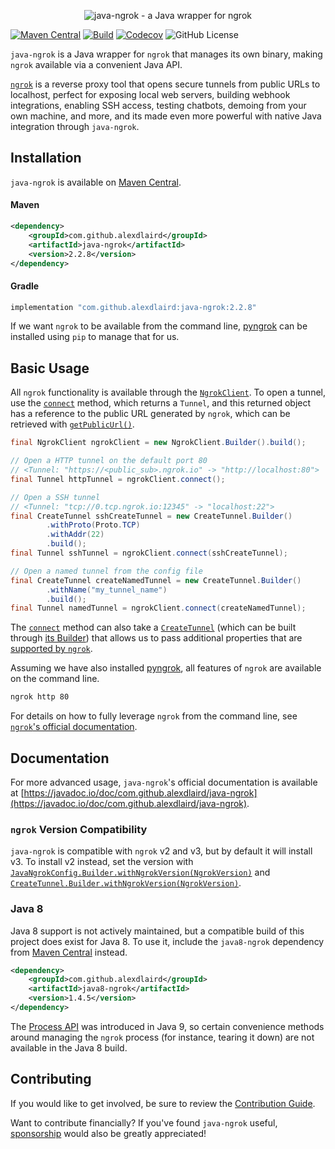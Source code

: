 <p align="center"><img alt="java-ngrok - a Java wrapper for ngrok" src="https://github.com/alexdlaird/java-ngrok/raw/main/logo.png" /></p>

[![Maven Central](https://maven-badges.herokuapp.com/maven-central/com.github.alexdlaird/java-ngrok/badge.svg)](https://maven-badges.herokuapp.com/maven-central/com.github.alexdlaird/java-ngrok/)
[![Build](https://github.com/alexdlaird/java-ngrok/actions/workflows/build.yml/badge.svg)](https://github.com/alexdlaird/java-ngrok/actions/workflows/build.yml)
[![Codecov](https://codecov.io/gh/alexdlaird/java-ngrok/branch/main/graph/badge.svg)](https://codecov.io/gh/alexdlaird/java-ngrok)
![GitHub License](https://img.shields.io/github/license/alexdlaird/java-ngrok)

`java-ngrok` is a Java wrapper for `ngrok` that manages its own binary, making `ngrok` available via a convenient Java
API.

[`ngrok`](https://ngrok.com) is a reverse proxy tool that opens secure tunnels from public URLs to localhost, perfect for
exposing local web servers, building webhook integrations, enabling SSH access, testing chatbots, demoing from your own
machine, and more, and its made even more powerful with native Java integration through `java-ngrok`.

## Installation

`java-ngrok` is available
on [Maven Central](https://maven-badges.herokuapp.com/maven-central/com.github.alexdlaird/java-ngrok/).

#### Maven

```xml
<dependency>
    <groupId>com.github.alexdlaird</groupId>
    <artifactId>java-ngrok</artifactId>
    <version>2.2.8</version>
</dependency>
```

#### Gradle

```groovy
implementation "com.github.alexdlaird:java-ngrok:2.2.8"
```

If we want `ngrok` to be available from the command line, [pyngrok](https://github.com/alexdlaird/pyngrok) can be
installed using `pip` to manage that for us.

## Basic Usage

All `ngrok` functionality is available through
the [`NgrokClient`](https://javadoc.io/doc/com.github.alexdlaird/java-ngrok/latest/com.github.alexdlaird.ngrok/com/github/alexdlaird/ngrok/NgrokClient.html). To open a tunnel, use
the [`connect`](https://javadoc.io/doc/com.github.alexdlaird/java-ngrok/latest/com.github.alexdlaird.ngrok/com/github/alexdlaird/ngrok/NgrokClient.html#connect(com.github.alexdlaird.ngrok.protocol.CreateTunnel))
method, which returns a `Tunnel`, and this returned object has a reference to the public URL generated by `ngrok`, which
can be retrieved with [`getPublicUrl()`](https://javadoc.io/doc/com.github.alexdlaird/java-ngrok/latest/com.github.alexdlaird.ngrok/com/github/alexdlaird/ngrok/protocol/Tunnel.html#getPublicUrl()).

```java
final NgrokClient ngrokClient = new NgrokClient.Builder().build();

// Open a HTTP tunnel on the default port 80
// <Tunnel: "https://<public_sub>.ngrok.io" -> "http://localhost:80">
final Tunnel httpTunnel = ngrokClient.connect();

// Open a SSH tunnel
// <Tunnel: "tcp://0.tcp.ngrok.io:12345" -> "localhost:22">
final CreateTunnel sshCreateTunnel = new CreateTunnel.Builder()
        .withProto(Proto.TCP)
        .withAddr(22)
        .build();
final Tunnel sshTunnel = ngrokClient.connect(sshCreateTunnel);

// Open a named tunnel from the config file
final CreateTunnel createNamedTunnel = new CreateTunnel.Builder()
        .withName("my_tunnel_name")
        .build();
final Tunnel namedTunnel = ngrokClient.connect(createNamedTunnel);
```

The [`connect`](https://javadoc.io/doc/com.github.alexdlaird/java-ngrok/latest/com.github.alexdlaird.ngrok/com/github/alexdlaird/ngrok/NgrokClient.html#connect(com.github.alexdlaird.ngrok.protocol.CreateTunnel))
method can also take
a [`CreateTunnel`](https://javadoc.io/doc/com.github.alexdlaird/java-ngrok/latest/com.github.alexdlaird.ngrok/com/github/alexdlaird/ngrok/protocol/CreateTunnel.html) (which can be built
through [its Builder](https://javadoc.io/doc/com.github.alexdlaird/java-ngrok/latest/com.github.alexdlaird.ngrok/com/github/alexdlaird/ngrok/protocol/CreateTunnel.Builder.html))
that allows us to pass additional properties that are [supported by `ngrok`](https://ngrok.com/docs/secure-tunnels/ngrok-agent/reference/config/#tunnel-definitions).

Assuming we have also installed [pyngrok](https://github.com/alexdlaird/pyngrok), all features of `ngrok` are available
on the command line.

```sh
ngrok http 80
```

For details on how to fully leverage `ngrok` from the command line,
see [`ngrok`'s official documentation](https://ngrok.com/docs).

## Documentation

For more advanced usage, `java-ngrok`'s official documentation is available
at [https://javadoc.io/doc/com.github.alexdlaird/java-ngrok](https://javadoc.io/doc/com.github.alexdlaird/java-ngrok).

### `ngrok` Version Compatibility

`java-ngrok` is compatible with `ngrok` v2 and v3, but by default it will install v3. To install v2 instead,
set the version with [`JavaNgrokConfig.Builder.withNgrokVersion(NgrokVersion)`](https://javadoc.io/doc/com.github.alexdlaird/java-ngrok/latest/com.github.alexdlaird.ngrok/com/github/alexdlaird/ngrok/conf/JavaNgrokConfig.Builder.html#withNgrokVersion(com.github.alexdlaird.ngrok.installer.NgrokVersion))
and [`CreateTunnel.Builder.withNgrokVersion(NgrokVersion)`](https://javadoc.io/doc/com.github.alexdlaird/java-ngrok/latest/com.github.alexdlaird.ngrok/com/github/alexdlaird/ngrok/protocol/CreateTunnel.Builder.html#withNgrokVersion(com.github.alexdlaird.ngrok.installer.NgrokVersion)).

### Java 8

Java 8 support is not actively maintained, but a compatible build of this project does exist for Java 8. To use it,
include the `java8-ngrok` dependency from
[Maven Central](https://maven-badges.herokuapp.com/maven-central/com.github.alexdlaird/java8-ngrok/) instead.

```xml
<dependency>
    <groupId>com.github.alexdlaird</groupId>
    <artifactId>java8-ngrok</artifactId>
    <version>1.4.5</version>
</dependency>
```

The [Process API](https://docs.oracle.com/javase/9/docs/api/java/lang/ProcessHandle.html) was introduced in Java 9, so
certain convenience methods around managing the `ngrok` process (for instance, tearing it down) are not available in
the Java 8 build.

## Contributing

If you would like to get involved, be sure to review
the [Contribution Guide](https://github.com/alexdlaird/java-ngrok/blob/main/CONTRIBUTING.md).

Want to contribute financially? If you've found `java-ngrok` useful, [sponsorship](https://github.com/sponsors/alexdlaird)
would also be greatly appreciated!
